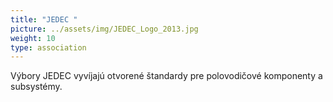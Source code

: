 ```yaml
---
title: "JEDEC "
picture: ../assets/img/JEDEC_Logo_2013.jpg
weight: 10
type: association
---
```


Výbory JEDEC vyvíjajú otvorené štandardy pre polovodičové komponenty a subsystémy.